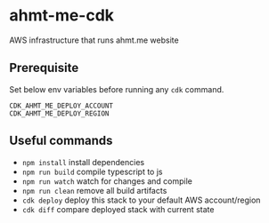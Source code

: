 # ahmt-me-cdk
AWS infrastructure that runs ahmt.me website

## Prerequisite
Set below env variables before running any `cdk` command.
```
CDK_AHMT_ME_DEPLOY_ACCOUNT
CDK_AHMT_ME_DEPLOY_REGION
```
## Useful commands

* `npm install`     install dependencies
* `npm run build`   compile typescript to js
* `npm run watch`   watch for changes and compile
* `npm run clean`   remove all build artifacts
* `cdk deploy`      deploy this stack to your default AWS account/region
* `cdk diff`        compare deployed stack with current state
